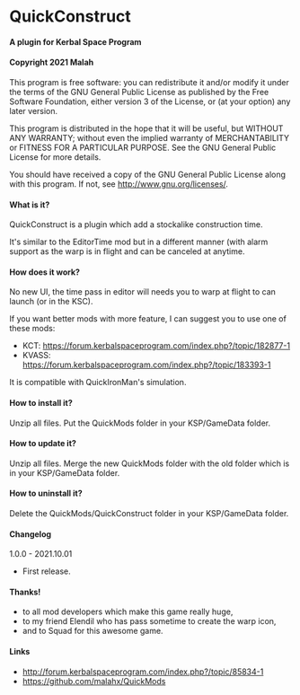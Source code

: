 ﻿# QuickConstruct
#### A plugin for Kerbal Space Program
#### Copyright 2021 Malah

This program is free software: you can redistribute it and/or modify
it under the terms of the GNU General Public License as published by
the Free Software Foundation, either version 3 of the License, or
(at your option) any later version.

This program is distributed in the hope that it will be useful,
but WITHOUT ANY WARRANTY; without even the implied warranty of
MERCHANTABILITY or FITNESS FOR A PARTICULAR PURPOSE.  See the
GNU General Public License for more details.

You should have received a copy of the GNU General Public License
along with this program.  If not, see <http://www.gnu.org/licenses/>. 


#### What is it?

QuickConstruct is a plugin which add a stockalike construction time.

It's similar to the EditorTime mod but in a different manner (with alarm support as the warp is in flight and can be canceled at anytime.

#### How does it work?

No new UI, the time pass in editor will needs you to warp at flight to can launch (or in the KSC).

If you want better mods with more feature, I can suggest you to use one of these mods:
* KCT: https://forum.kerbalspaceprogram.com/index.php?/topic/182877-1
* KVASS: https://forum.kerbalspaceprogram.com/index.php?/topic/183393-1

It is compatible with QuickIronMan's simulation.

#### How to install it?

Unzip all files. Put the QuickMods folder in your KSP/GameData folder.

#### How to update it?

Unzip all files. Merge the new QuickMods folder with the old folder which is in your KSP/GameData folder.

#### How to uninstall it?

Delete the QuickMods/QuickConstruct folder in your KSP/GameData folder.

#### Changelog
1.0.0 - 2021.10.01
* First release.

#### Thanks!

* to all mod developers which make this game really huge,
* to my friend Elendil who has pass sometime to create the warp icon,
* and to Squad for this awesome game.

#### Links

* http://forum.kerbalspaceprogram.com/index.php?/topic/85834-1
* https://github.com/malahx/QuickMods
